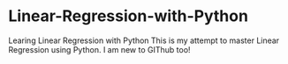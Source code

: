 # Linear-Regression-with-Python
Learing Linear Regression with Python
This is my attempt to master Linear Regression using Python. 
I am new to GIThub too!
